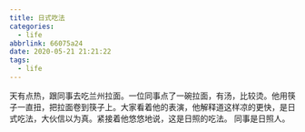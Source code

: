 ```yaml
---
title: 日式吃法
categories:
  - life
abbrlink: 66075a24
date: 2020-05-21 21:21:22
tags:
  - life
---
```


天有点热，跟同事去吃兰州拉面。一位同事点了一碗拉面，有汤，比较烫。他用筷子一直扭，把拉面卷到筷子上。大家看着他的表演，他解释道这样凉的更快，是日式吃法，大伙信以为真。紧接着他悠悠地说，这是日照的吃法。
同事是日照人。
